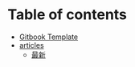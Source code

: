 # Table of contents

* [Gitbook Template](README.md)
* [articles](articles/README.md)
  * [最新](articles/latest/README.md)
